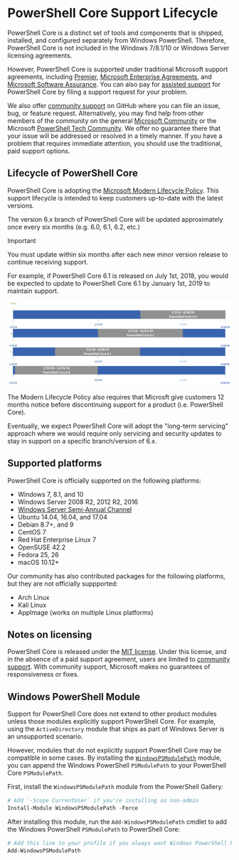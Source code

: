 # PowerShell Core Support Lifecycle

PowerShell Core is a distinct set of tools and components that is shipped, installed, and configured separately from Windows PowerShell.
Therefore, PowerShell Core is not included in the Windows 7/8.1/10 or Windows Server licensing agreements.

However, PowerShell Core is supported under traditional Microsoft support agreements, including [Premier][], [Microsoft Enterprise Agreements][enterprise-agreement], and [Microsoft Software Assurance][assurance].
You can also pay for [assisted support][] for PowerShell Core by filing a support request for your problem.

We also offer [community support][] on GitHub where you can file an issue, bug, or feature request.
Alternatively, you may find help from other members of the community on the general [Microsoft Community][] or the Microsoft [PowerShell Tech Community][].
We offer no guarantee there that your issue will be addressed or resolved in a timely manner.
If you have a problem that requires immediate attention,
you should use the traditional, paid support options.

## Lifecycle of PowerShell Core

PowerShell Core is adopting the [Microsoft Modern Lifecycle Policy][modern].
This support lifecycle is intended to keep customers up-to-date with the latest versions.

The version 6.x branch of PowerShell Core will be updated approximately once every six months (e.g. 6.0, 6.1, 6.2, etc.)

> [!IMPORTANT]
> You must update within six months after each new minor version release to continue receiving support.

For example, if PowerShell Core 6.1 is released on July 1st, 2018,
you would be expected to update to PowerShell Core 6.1 by January 1st, 2019 to maintain support.

![PowerShell Core branch lifecycle][lifecycle-chart]

The Modern Lifecycle Policy also requires that Microsft give customers 12 months notice before discontinuing support for a product (i.e. PowerShell Core).

Eventually, we expect PowerShell Core will adopt the "long-term servicing" approach where we would require only servicing and security updates to stay in support on a specific branch/version of 6.x.

## Supported platforms

PowerShell Core is officially supported on the following platforms:

* Windows 7, 8.1, and 10
* Windows Server 2008 R2, 2012 R2, 2016
* [Windows Server Semi-Annual Channel][semi-annual]
* Ubuntu 14.04, 16.04, and 17.04
* Debian 8.7+, and 9
* CentOS 7
* Red Hat Enterprise Linux 7
* OpenSUSE 42.2
* Fedora 25, 26
* macOS 10.12+

Our community has also contributed packages for the following platforms,
but they are not officially suppported:

* Arch Linux
* Kali Linux
* AppImage (works on multiple Linux platforms)

## Notes on licensing

PowerShell Core is released under the [MIT license][].
Under this license, and in the absence of a paid support agreement,
users are limited to [community support][].
With community support, Microsoft makes no guarantees of responsiveness or fixes.

## Windows PowerShell Module

Support for PowerShell Core does not extend to other product modules unless those modules explicitly support PowerShell Core.
For example, using the `ActiveDirectory` module that ships as part of Windows Server is an unsupported scenario.

However, modules that do not explicitly support PowerShell Core may be compatible in some cases.
By installing the [`WindowsPSModulePath`][] module,
you can append the Windows PowerShell `PSModulePath` to your PowerShell Core `PSModulePath`.

First, install the `WindowsPSModulePath` module from the PowerShell Gallery:

```powershell
# Add `-Scope CurrentUser` if you're installing as non-admin 
Install-Module WindowsPSModulePath -Force
```

After installing this module, run the `Add-WindowsPSModulePath` cmdlet to add the Windows PowerShell `PSModulePath` to PowerShell Core:

```powershell
# Add this line to your profile if you always want Windows PowerShell PSModulePath
Add-WindowsPSModulePath
```

[Premier]: https://www.microsoft.com/en-us/microsoftservices/support.aspx
[enterprise-agreement]: https://www.microsoft.com/en-us/licensing/licensing-programs/enterprise.aspx
[assurance]: https://www.microsoft.com/en-us/licensing/licensing-programs/software-assurance-default.aspx
[community support]: https://github.com/powershell/powershell/issues
[Microsoft Community]: https://answers.microsoft.com/
[PowerShell Tech Community]: https://techcommunity.microsoft.com/t5/PowerShell/ct-p/WindowsPowerShell
[assisted support]: https://support.microsoft.com/assistedsupportproducts
[modern]: https://support.microsoft.com/help/30881/modern-lifecycle-policy
[lifecycle-chart]: ./images/modern-lifecycle.png
[semi-annual]: https://docs.microsoft.com/windows-server/get-started/semi-annual-channel-overview
[MIT license]: https://github.com/PowerShell/PowerShell/blob/master/LICENSE.txt
[`WindowsPSModulePath`]: https://www.powershellgallery.com/packages/WindowsPSModulePath/
